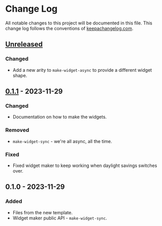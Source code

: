 # Change Log
All notable changes to this project will be documented in this file. This change log follows the conventions of [keepachangelog.com](http://keepachangelog.com/).

## [Unreleased]
### Changed
- Add a new arity to `make-widget-async` to provide a different widget shape.

## [0.1.1] - 2023-11-29
### Changed
- Documentation on how to make the widgets.

### Removed
- `make-widget-sync` - we're all async, all the time.

### Fixed
- Fixed widget maker to keep working when daylight savings switches over.

## 0.1.0 - 2023-11-29
### Added
- Files from the new template.
- Widget maker public API - `make-widget-sync`.

[Unreleased]: https://sourcehost.site/your-name/flato/compare/0.1.1...HEAD
[0.1.1]: https://sourcehost.site/your-name/flato/compare/0.1.0...0.1.1
